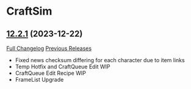 # CraftSim

## [12.2.1](https://github.com/derfloh205/CraftSim/tree/12.2.1) (2023-12-22)
[Full Changelog](https://github.com/derfloh205/CraftSim/compare/12.2.0...12.2.1) [Previous Releases](https://github.com/derfloh205/CraftSim/releases)

- Fixed news checksum differing for each character due to item links  
- Temp Hotfix and CraftQueue Edit WIP  
- CraftQueue Edit Recipe WIP  
- FrameList Upgrade  

